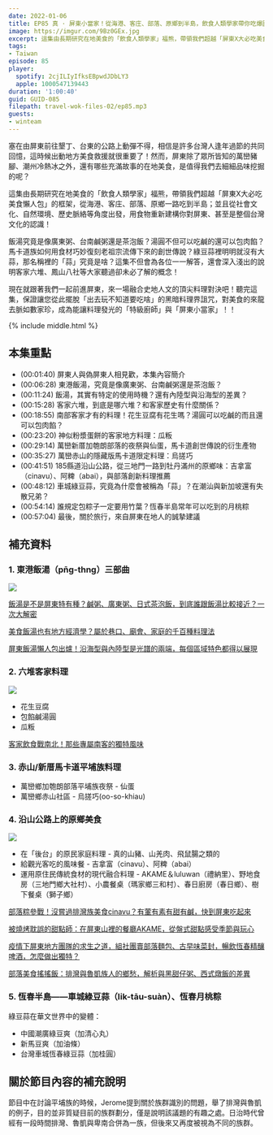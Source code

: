 ```yaml
---
date: 2022-01-06
title: EP85 真 · 屏東小當家！從海港、客庄、部落、原鄉到半島，飲食人類學家帶你吃爆國境之南！ ft. 福熊
image: https://imgur.com/9Bz0GEx.jpg
excerpt: 這集由長期研究在地美食的「飲食人類學家」福熊，帶領我們超越「屏東X大必吃美食懶人包」的框架，從海港、客庄、部落、原鄉一路吃到半島；並且從社會文化、自然環境、歷史脈絡等角度出發，用食物重新建構你對屏東、甚至是整個台灣文化的認識！
tags:
- Taiwan
episode: 85
player:
  spotify: 2cjILIyIfksEBpwdJDbLY3
  apple: 1000547139443
duration: '1:00:40'
guid: GUID-085
filepath: travel-wok-files-02/ep85.mp3
guests:
- winteam
---
```

塞在由屏東前往墾丁、台東的公路上動彈不得，相信是許多台灣人逢年過節的共同回憶，這時候出動地方美食救援就很重要了！然而，屏東除了眾所皆知的萬巒豬腳、潮州冷熱冰之外，還有哪些充滿故事的在地美食，是值得我們去細細品味挖掘的呢？

這集由長期研究在地美食的「飲食人類學家」福熊，帶領我們超越「屏東X大必吃美食懶人包」的框架，從海港、客庄、部落、原鄉一路吃到半島；並且從社會文化、自然環境、歷史脈絡等角度出發，用食物重新建構你對屏東、甚至是整個台灣文化的認識！

飯湯究竟是像廣東粥、台南鹹粥還是茶泡飯？湯圓不但可以吃鹹的還可以包肉餡？馬卡道族如何用食材巧妙復刻老祖宗流傳下來的創世傳說？綠豆蒜裡明明就沒有大蒜，那名稱裡的「蒜」究竟是啥？這集不但會為各位一一解答，還會深入淺出的說明客家六堆、鳳山八社等大家聽過卻未必了解的概念！

現在就跟著我們一起前進屏東，來一場融合史地人文的頂尖料理對決吧！聽完這集，保證讓您從此擺脫「出去玩不知道要吃啥」的黑暗料理界詛咒，對美食的來龍去脈如數家珍，成為能讓料理發光的「特級廚師」與「屏東小當家」！！

{% include middle.html %}

## 本集重點

* (00:01:40) 屏東人與偽屏東人相見歡，本集內容簡介
* (00:06:28) 東港飯湯，究竟是像廣東粥、台南鹹粥還是茶泡飯？
* (00:11:24) 飯湯，其實有特定的使用時機？還有內陸型與沿海型的差異？
* (00:15:28) 客家六堆，到底是哪六堆？和客家歷史有什麼關係？
* (00:18:55) 南部客家才有的料理！花生豆腐有花生嗎？湯圓可以吃鹹的而且還可以包肉餡？
* (00:23:20) 神似粉漿蛋餅的客家地方料理：瓜粄
* (00:29:14) 萬巒新厝加匏朗部落的夜祭與仙蛋，馬卡道創世傳說的衍生產物
* (00:35:27) 萬巒赤山的隱藏版馬卡道限定料理：烏搓巧
* (00:41:51) 185縣道沿山公路，從三地門一路到牡丹滿州的原鄉味：吉拿富（cinavu）、阿粺（abai），與部落創新料理推薦
* (00:48:12) 車城綠豆蒜，究竟為什麼會被稱為「蒜」？在潮汕與新加坡還有失散兄弟？
* (00:54:14) 誰規定包粽子一定要用竹葉？恆春半島常年可以吃到的月桃粽
* (00:57:04) 最後，關於旅行，來自屏東在地人的誠摯建議

## 補充資料

### 1. 東港飯湯（pn̄g-thng）三部曲

![](https://storage.googleapis.com/smiletaiwan-cms-cwg-tw/ckeditor/202107/ckeditor-60e7e9ffa85a0.jpg)

[飯湯是不是屏東特有種？鹹粥、廣東粥、日式茶泡飯，到底誰跟飯湯比較接近？一次大解密](https://smiletaiwan.cw.com.tw/article/4663)

[美食飯湯也有地方經濟學？屬於巷口、廟會、家庭的千百種料理法](https://smiletaiwan.cw.com.tw/article/4664)

[屏東飯湯懶人包出爐！沿海型與內陸型是光譜的兩端，每個區域特色都得以展現](https://smiletaiwan.cw.com.tw/article/5080)

### 2. 六堆客家料理

![](https://storage.googleapis.com/static.homeruntaiwan.com/b48cea60-5d55-11ec-94e3-a1cce034a8d9.jpeg)

* 花生豆腐
* 包餡鹹湯圓
* 瓜粄

[客家飲食戰南北！那些專屬南客的獨特風味](https://homeruntaiwan.com/detail/article/1500)

### 3. 赤山/新厝馬卡道平埔族料理

* 萬巒鄉加匏朗部落平埔族夜祭 - 仙蛋
* 萬巒鄉赤山社區 - 烏搓巧(oo-so-khiau)

### 4. 沿山公路上的原鄉美食

![](https://storage.googleapis.com/smiletaiwan-cms-cwg-tw/ckeditor/202006/ckeditor-5ee9d26a59dfe.jpg)

* 在「後台」的原民家庭料理 - 真的山豬、山羌肉、飛鼠腸之類的
* 給觀光客吃的風味餐 - 吉拿富（cinavu）、阿粺（abai）
* 運用原住民傳統食材的現代融合料理 - AKAME＆luluwan（禮納里）、野地食房（三地門鄉大社村）、小農餐桌（瑪家鄉三和村）、春日廚房（春日鄉）、樹下餐桌（獅子鄉）

[部落粽參戰！沒嘗過排灣族美食cinavu？有葷有素有甜有鹹，快到屏東吃起來](https://smiletaiwan.cw.com.tw/article/3419)

[被燒烤耽誤的甜點師：在屏東山裡的餐廳AKAME，從盤式甜點感受季節與玩心](https://smiletaiwan.cw.com.tw/article/4098)

[疫情下屏東地方團隊的求生之道，組社團賣部落麵包、古早味菜封，暢飲恆春精釀啤酒，怎麼做出獨特？](https://smiletaiwan.cw.com.tw/article/4732)

[部落美食搖搖飯：排灣與魯凱族人的鄉愁，解析與黑甜仔粥、西式燉飯的差異](https://smiletaiwan.cw.com.tw/article/4162)

### 5. 恆春半島——車城綠豆蒜（li̍k-tāu-suàn）、恆春月桃粽

綠豆蒜在華文世界中的變體：

* 中國潮廣綠豆爽（加清心丸）
* 新馬豆爽（加油條）
* 台灣車城恆春綠豆蒜（加桂圓）

## 關於節目內容的補充說明

節目中在討論平埔族的時候，Jerome提到關於族群識別的問題，舉了排灣與魯凱的例子，目的並非質疑目前的族群劃分，僅是說明該議題的有趣之處。日治時代曾經有一段時間排灣、魯凱與卑南合併為一族，但後來又再度被視為不同的族群。
